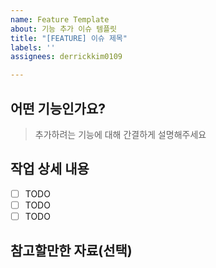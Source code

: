 ```yaml
---
name: Feature Template
about: 기능 추가 이슈 템플릿
title: "[FEATURE] 이슈 제목"
labels: ''
assignees: derrickkim0109

---
```


## 어떤 기능인가요?

> 추가하려는 기능에 대해 간결하게 설명해주세요

## 작업 상세 내용

- [ ] TODO
- [ ] TODO
- [ ] TODO

## 참고할만한 자료(선택)
